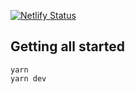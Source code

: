 [![Netlify Status](https://api.netlify.com/api/v1/badges/2684ce42-075f-4b40-8398-0fadc568d6a4/deploy-status)](https://app.netlify.com/sites/cryptocorner/deploys)

## Getting all started

```
yarn
yarn dev
```
